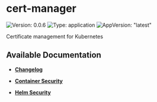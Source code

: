 # cert-manager

![Version: 0.0.6](https://img.shields.io/badge/Version-0.0.6-informational?style=flat-square) ![Type: application](https://img.shields.io/badge/Type-application-informational?style=flat-square) ![AppVersion: "latest"](https://img.shields.io/badge/AppVersion-"latest"-informational?style=flat-square)

Certificate management for Kubernetes

## Available Documentation

- [**Changelog**](CHANGELOG)

- [**Container Security**](container-security)

- [**Helm Security**](helm-security)

